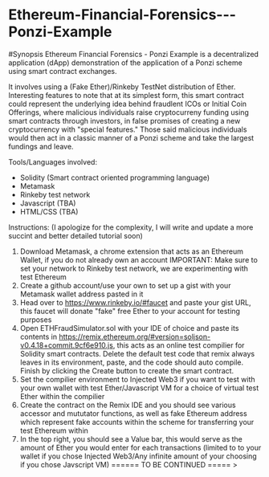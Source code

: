 # Ethereum-Financial-Forensics---Ponzi-Example

#Synopsis
Ethereum Financial Forensics - Ponzi Example is a decentralized application (dApp)
demonstration of the application of a Ponzi scheme using smart contract exchanges. 


It involves using a (Fake Ether)/Rinkeby TestNet distribution of Ether.
Interesting features to note that at its simplest form, this smart contract could 
represent the underlying idea behind fraudlent ICOs or Initial Coin Offerings, where 
malicious individuals raise cryptocurreny funding using smart contracts through investors,
in false promises of creating a new cryptocurrency with "special features." Those said malicious 
individuals would then act in a classic manner of a Ponzi scheme and take the largest fundings and leave.


Tools/Languages involved:
- Solidity (Smart contract oriented programming language) 
- Metamask
- Rinkeby test network
- Javascript (TBA)
- HTML/CSS (TBA)


Instructions:
(I apologize for the complexity, I will write and update a more succint and better detailed tutorial soon)
1) Download Metamask, a chrome extension that acts as an Ethereum Wallet, if you do not already own an account
IMPORTANT: Make sure to set your network to Rinkeby test network, we are experimenting with test Ethereum
2) Create a github account/use your own to set up a gist with your Metamask wallet address pasted in it
3) Head over to https://www.rinkeby.io/#faucet and paste your gist URL, this faucet will donate "fake" free Ether to your account for testing purposes
4) Open ETHFraudSimulator.sol with your IDE of choice and paste its contents in https://remix.ethereum.org/#version=soljson-v0.4.18+commit.9cf6e910.js, this acts as an online test compilier for Solidity smart contracts. Delete the default test code that remix always leaves in its environment, paste, and the code should auto compile. Finish by clicking the Create button to create the smart contract.
5) Set the compilier environment to Injected Web3 if you want to test with your own wallet with test Ether/Javascript VM for a choice of virtual test Ether within the compilier
5) Create the contract on the Remix IDE and you should see various accessor and mututator functions, as well as fake Ethereum address which represent fake accounts within the scheme for transferring your test Ethereum within
6) In the top right, you should see a Value bar, this would serve as the amount of Ether you would enter for each transactions (limited to to your wallet if you chose Injected Web3/Any infinite amount of your choosing if you chose Javscript VM)
====== TO BE CONTINUED ===== >
